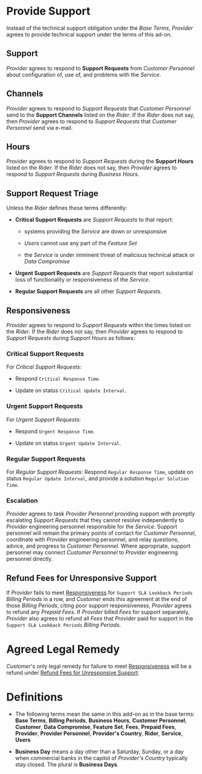 # Provide Support

Instead of the technical support obligation under the _Base Terms_, _Provider_ agrees to provide technical support under the terms of this ad-on.

## Support

_Provider_ agrees to respond to **Support Requests** from _Customer Personnel_ about configuration of, use of, and problems with the _Service_.

## Channels

_Provider_ agrees to respond to _Support Requests_ that _Customer Personnel_ send to the **Support Channels** listed on the _Rider_. If the _Rider_ does not say, then _Provider_ agrees to respond to _Support Requests_ that _Customer Personnel_ send via e-mail.

## Hours

_Provider_ agrees to respond to _Support Requests_ during the **Support Hours** listed on the _Rider_. If the _Rider_ does not say, then _Provider_ agrees to respond to _Support Requests_ during _Business Hours_.

## Support Request Triage

Unless the _Rider_ defines these terms differently:

- **Critical Support Requests** are _Support Requests_ to that report:

  - systems providing the _Service_ are down or unresponsive

  - _Users_ cannot use any part of the _Feature Set_

  - the _Service_ is under imminent threat of malicious technical attack or _Data Compromise_

- **Urgent Support Requests** are _Support Requests_ that report substantial loss of functionality or responsiveness of the _Service_.

- **Regular Support Requests** are all other _Support Requests_.

## Responsiveness

_Provider_ agrees to respond to _Support Requests_ within the times listed on the _Rider_. If the _Rider_ does not say, then _Provider_ agrees to respond to _Support Requests_ during _Support Hours_ as follows:

### Critical Support Requests

For _Critical Support Requests_:

- Respond `Critical Response Time`.

- Update on status `Critical Update Interval`.

### Urgent Support Requests

For _Urgent Support Requests_:

- Respond `Urgent Response Time`.

- Update on status `Urgent Update Interval`.

### Regular Support Requests

For _Regular Support Requests_: Respond `Regular Response Time`, update on status `Regular Update Interval`, and provide a solution `Regular Solution Time`.

### Escalation

_Provider_ agrees to task _Provider Personnel_ providing support with promptly escalating _Support Requests_ that they cannot resolve independently to _Provider_ engineering personnel responsible for the _Service_. Support personnel will remain the primary points of contact for _Customer Personnel_, coordinate with _Provider_ engineering personnel, and relay questions, advice, and progress to _Customer Personnel_. Where appropriate, support personnel may connect _Customer Personnel_ to _Provider_ engineering personnel directly.

## Refund Fees for Unresponsive Support

If _Provider_ fails to meet [Responsiveness](#Responsiveness) for `Support SLA Lookback Periods` _Billing Periods_ in a row, and _Customer_ ends this agreement at the end of those _Billing Periods_, citing poor support responsiveness, _Provider_ agrees to refund any _Prepaid Fees_. If _Provider_ billed _Fees_ for support separately, _Provider_ also agrees to refund all _Fees_ that _Provider_ paid for support in the `Support SLA Lookback Periods` _Billing Periods_.

# Agreed Legal Remedy

_Customer_'s only legal remedy for failure to meet [Responsiveness](#Responsiveness) will be a refund under [Refund Fees for Unresponsive Support](#Refund_Fees_for_Unresponsive_Support).

# Definitions

- The following terms mean the same in this add-on as in the base terms: **Base Terms**, **Billing Periods**, **Business Hours**, **Customer Personnel**, **Customer**, **Data Compromise**, **Feature Set**, **Fees**, **Prepaid Fees**, **Provider**, **Provider Personnel**, **Provider's Country**, **Rider**, **Service**, **Users**

- **Business Day** means a day other than a Saturday, Sunday, or a day when commercial banks in the capitol of _Provider's Country_ typically stay closed. The plural is **Business Days**.
